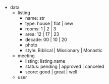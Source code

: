 - data
  - listing
    - name: str
    - type: house | flat | new
    - rooms: 1 | 2 | 3
    - area: 12 | 17 | 23
    - decade: 00 | 10 | 20
    - photo
    - style: Biblical | Missionary | Monastic
  - meeting 
    - listing: listing.name
    - status: pending | approved | canceled
    - score: good | great | well
  - user